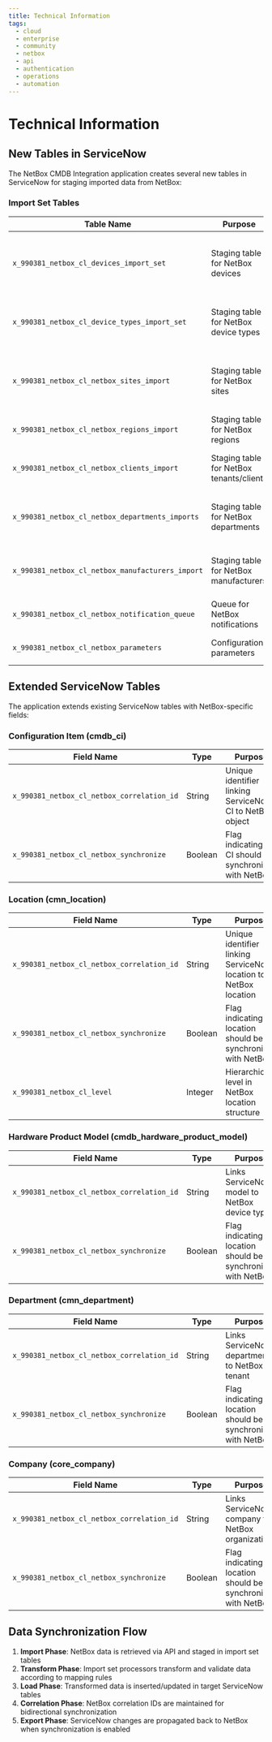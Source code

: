 ```yaml
---
title: Technical Information
tags:
  - cloud
  - enterprise
  - community
  - netbox
  - api
  - authentication
  - operations
  - automation
---
```


# Technical Information


## New Tables in ServiceNow

The NetBox CMDB Integration application creates several new tables in ServiceNow for staging imported data from NetBox:

### Import Set Tables

| Table Name | Purpose | Key Fields |
|------------|---------|------------|
| `x_990381_netbox_cl_devices_import_set` | Staging table for NetBox devices | Device name, serial, asset tag, device type, site, location, status |
| `x_990381_netbox_cl_device_types_import_set` | Staging table for NetBox device types | Model, manufacturer, height, weight, specifications |
| `x_990381_netbox_cl_netbox_sites_import` | Staging table for NetBox sites | Site name, description, physical address, contact information |
| `x_990381_netbox_cl_netbox_regions_import` | Staging table for NetBox regions | Region name, description, hierarchy |
| `x_990381_netbox_cl_netbox_clients_import` | Staging table for NetBox tenants/clients | Client name, description, contact details |
| `x_990381_netbox_cl_netbox_departments_imports` | Staging table for NetBox departments | Department information and organizational structure |
| `x_990381_netbox_cl_netbox_manufacturers_import` | Staging table for NetBox manufacturers | Manufacturer name, description, contact information |
| `x_990381_netbox_cl_netbox_notification_queue` | Queue for NetBox notifications | Notification type, status, payload |
| `x_990381_netbox_cl_netbox_parameters` | Configuration parameters | Parameter name, value, description |


## Extended ServiceNow Tables

The application extends existing ServiceNow tables with NetBox-specific fields:

### Configuration Item (cmdb_ci)
| Field Name | Type | Purpose |
|------------|------|---------|
| `x_990381_netbox_cl_netbox_correlation_id` | String | Unique identifier linking ServiceNow CI to NetBox object |
| `x_990381_netbox_cl_netbox_synchronize` | Boolean | Flag indicating if CI should be synchronized with NetBox |

### Location (cmn_location)
| Field Name | Type | Purpose |
|------------|------|---------|
| `x_990381_netbox_cl_netbox_correlation_id` | String | Unique identifier linking ServiceNow location to NetBox location |
| `x_990381_netbox_cl_netbox_synchronize` | Boolean | Flag indicating if location should be synchronized with NetBox |
| `x_990381_netbox_cl_level` | Integer | Hierarchical level in NetBox location structure |

### Hardware Product Model (cmdb_hardware_product_model)
| Field Name | Type | Purpose |
|------------|------|---------|
| `x_990381_netbox_cl_netbox_correlation_id` | String | Links ServiceNow model to NetBox device type |
| `x_990381_netbox_cl_netbox_synchronize` | Boolean | Flag indicating if location should be synchronized with NetBox |

### Department (cmn_department)
| Field Name | Type | Purpose |
|------------|------|---------|
| `x_990381_netbox_cl_netbox_correlation_id` | String | Links ServiceNow department to NetBox tenant |
| `x_990381_netbox_cl_netbox_synchronize` | Boolean | Flag indicating if location should be synchronized with NetBox |

### Company (core_company)
| Field Name | Type | Purpose |
|------------|------|---------|
| `x_990381_netbox_cl_netbox_correlation_id` | String | Links ServiceNow company to NetBox organization |
| `x_990381_netbox_cl_netbox_synchronize` | Boolean | Flag indicating if location should be synchronized with NetBox |

## Data Synchronization Flow

1. **Import Phase**: NetBox data is retrieved via API and staged in import set tables
2. **Transform Phase**: Import set processors transform and validate data according to mapping rules
3. **Load Phase**: Transformed data is inserted/updated in target ServiceNow tables
4. **Correlation Phase**: NetBox correlation IDs are maintained for bidirectional synchronization
5. **Export Phase**: ServiceNow changes are propagated back to NetBox when synchronization is enabled
